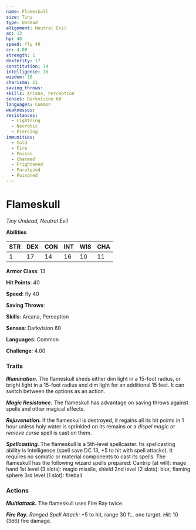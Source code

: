 ```yaml
---
name: Flameskull
size: Tiny
type: Undead
alignment: Neutral Evil
ac: 13
hp: 40
speed: fly 40
cr: 4.00
strength: 1
dexterity: 17
constitution: 14
intelligence: 16
wisdom: 10
charisma: 11
saving_throws: 
skills: Arcana, Perception
senses: Darkvision 60
languages: Common
weaknesses:
resistances:
  - Lightning
  - Necrotic
  - Piercing
immunities:
  - Cold
  - Fire
  - Poison
  - Charmed
  - Frightened
  - Paralyzed
  - Poisoned
---
```


# Flameskull

*Tiny Undead, Neutral Evil*

**Abilities**

| STR | DEX | CON | INT | WIS | CHA |
| --- | --- | --- | --- | --- | --- |
| 1 | 17 | 14 | 16 | 10 | 11 |

**Armor Class**: 13

**Hit Points**: 40

**Speed**: fly 40

**Saving Throws**: 

**Skills**: Arcana, Perception

**Senses**: Darkvision 60

**Languages**: Common

**Challenge**: 4.00


### Traits
***Illumination.*** The flameskull sheds either dim light in a 15-foot radius, or bright light in a 15-foot radius and dim light for an additional 15 feet. It can switch between the options as an action.

***Magic Resistance.*** The flameskull has advantage on saving throws against spells and other magical effects.

***Rejuvenation.*** If the flameskull is destroyed, it regains all its hit points in 1 hour unless holy water is sprinkled on its remains or a *dispel magic* or *remove curse* spell is cast on them.

***Spellcasting.*** The flameskull is a 5th-level spellcaster. Its spellcasting ability is Intelligence (spell save DC 13, +5 to hit with spell attacks). It requires no somatic or material components to cast its spells. The flameskull has the following wizard spells prepared:
Cantrip (at will): mage hand
1st level (3 slots): magic missile, shield
2nd level (2 slots): blur, flaming sphere
3rd level (1 slot): fireball


### Actions
***Multiattack.*** The flameskull uses Fire Ray twice.

***Fire Ray.*** *Ranged Spell Attack:* +5 to hit, range 30 ft., one target. *Hit:* 10 (3d6) fire damage.
